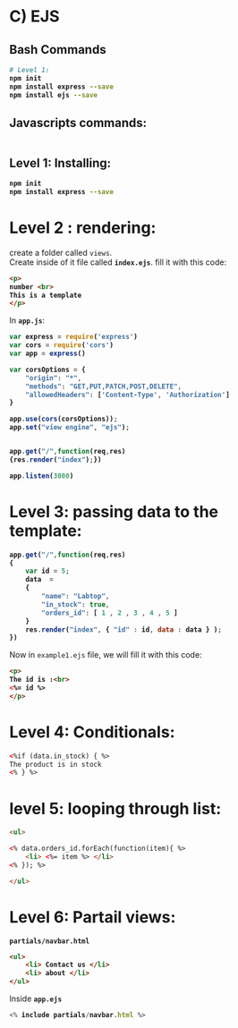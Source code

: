 # C) EJS



## Bash Commands
<b>

```bash
# Level 1:
npm init
npm install express --save
npm install ejs --save
```
</b>



## Javascripts commands:

<b>

```javascript


```

</b>






## Level 1: Installing:

<b>

```bash
npm init
npm install express --save
```
</b>






# Level 2 : rendering:

create a folder called `views`.  
Create inside of it  file called **`index.ejs`**.
fill it with this code:

<b>

```html
<p>
number <br>
This is a template
</p>
```

</b>

In **`app.js`**:

<b>

```javascript
var express = require('express')
var cors = require('cors')
var app = express()

var corsOptions = {
    "origin": "*",
    "methods": "GET,PUT,PATCH,POST,DELETE",
    "allowedHeaders": ['Content-Type', 'Authorization']
}

app.use(cors(corsOptions));
app.set("view engine", "ejs");


app.get("/",function(req,res)
{res.render("index");})

app.listen(3000)
```

</b>


















# Level 3: passing data to the template:

<b>

```javascript
app.get("/",function(req,res)
{
	var id = 5;
	data  = 
	{
		"name": "Labtop",
		"in_stock": true,
		"orders_id": [ 1 , 2 , 3 , 4 , 5 ]
	}
	res.render("index", { "id" : id, data : data } );
})
```

</b>

Now in `example1.ejs` file, we will fill it with this code:

<b>

```html
<p>
The id is :<br>
<%= id %>
</p>
```

</b>















# Level 4: Conditionals:



```html
<%if (data.in_stock) { %>
The product is in stock
<% } %>
```




# level 5: looping through list:

```html
<ul>

<% data.orders_id.forEach(function(item){ %>
	<li> <%= item %> </li>
<% }); %>

</ul>
```






# Level 6: Partail views:

<b>

`partials/navbar.html`


```html
<ul>
	<li> Contact us </li>
	<li> about </li>
</ul>
```

</b>

Inside **`app.ejs`**


<b>


```javascript
<% include partials/navbar.html %>
```

</b>




